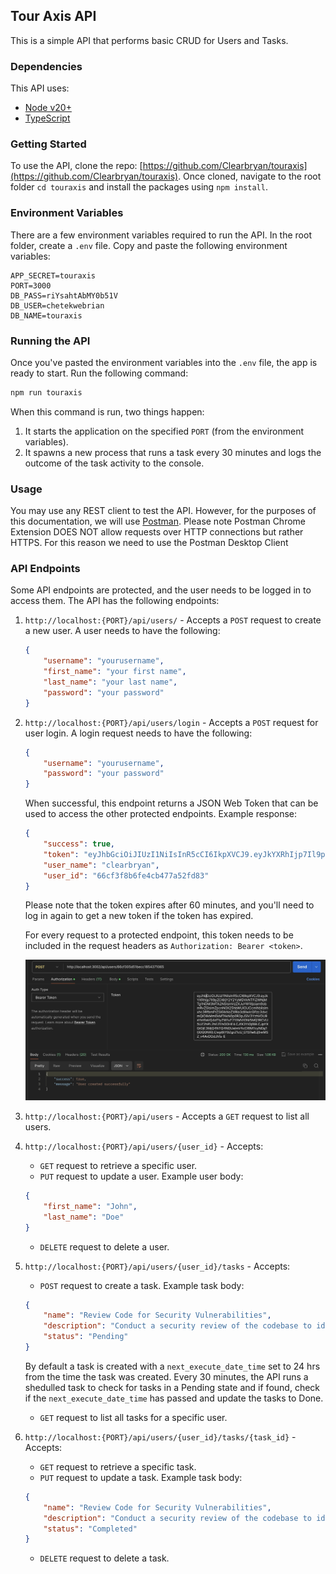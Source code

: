 ## Tour Axis API
This is a simple API that performs basic CRUD for Users and Tasks.

### Dependencies
This API uses:
- [Node v20+](https://nodejs.org/en)
- [TypeScript](https://www.typescriptlang.org/)

### Getting Started
To use the API, clone the repo: [https://github.com/Clearbryan/touraxis](https://github.com/Clearbryan/touraxis). Once cloned,  navigate to the root folder ```cd touraxis``` and install the packages using `npm install`.

### Environment Variables
There are a few environment variables required to run the API. In the root folder, create a `.env` file. Copy and paste the following environment variables:

```
APP_SECRET=touraxis
PORT=3000
DB_PASS=riYsahtAbMY0b51V
DB_USER=chetekwebrian
DB_NAME=touraxis
```

### Running the API
Once you've pasted the environment variables into the `.env` file, the app is ready to start. Run the following command:

```bash
npm run touraxis
```

When this command is run, two things happen:
1. It starts the application on the specified `PORT` (from the environment variables).
2. It spawns a new process that runs a task every 30 minutes and logs the outcome of the task activity to the console.

### Usage
You may use any REST client to test the API. However, for the purposes of this documentation, we will use [Postman](https://www.postman.com/). Please note Postman Chrome Extension DOES NOT allow requests over HTTP connections but rather HTTPS. For this reason we need to use the Postman Desktop Client

### API Endpoints
Some API endpoints are protected, and the user needs to be logged in to access them. The API has the following endpoints:

1. `http://localhost:{PORT}/api/users/` - Accepts a `POST` request to create a new user. A user needs to have the following:
   ```json
   {
       "username": "yourusername",
       "first_name": "your first name",
       "last_name": "your last name",
       "password": "your password"
   }
   ``` 
2. `http://localhost:{PORT}/api/users/login` - Accepts a `POST` request for user login. A login request needs to have the following:
   ```json
   {
       "username": "yourusername",
       "password": "your password"
   }
   ``` 
   When successful, this endpoint returns a JSON Web Token that can be used to access the other protected endpoints. Example response:
   ```json
   {
       "success": true,
       "token": "eyJhbGciOiJIUzI1NiIsInR5cCI6IkpXVCJ9.eyJkYXRhIjp7Il9pZCI6IjY2Y2YzZjhiNmZlNGNiNDc3YTUyZmQ4MyIsInVzZXJuYW1lIjoiY2xlYXJicnlhbiIsImZpcnN0X25hbWUiOiJCcmlhbiIsImxhc3RfbmFtZSI6IkNoZXRla3dlIiwicGFzc3dvcmQiOiIkMmEkMTAkZ2lDOTQwREFiYUdEY2N4TXRuVU40ZUhaZTZBLzhrdm9nbWlDUU9pdk9xLmtxUTU5b2N5Qi4iLCJfX3YiOjB9LCJpYXQiOjE3MjQ4NjU0OTIsImV4cCI6MTcyNDg2OTA5Mn0.nUcBxvyYeH0YfQ10bX-aYh_J0FduEN-wbAsy4wmxLfU",
       "user_name": "clearbryan",
       "user_id": "66cf3f8b6fe4cb477a52fd83"
   }
   ```
   Please note that the token expires after 60 minutes, and you'll need to log in again to get a new token if the token has expired.

   For every request to a protected endpoint, this token needs to be included in the request headers as `Authorization: Bearer <token>`.

   ![title](Images/postman.jpg)

3. `http://localhost:{PORT}/api/users` - Accepts a `GET` request to list all users.

4. `http://localhost:{PORT}/api/users/{user_id}` - Accepts:
   - `GET` request to retrieve a specific user.
   - `PUT` request to update a user. Example user body:
   ```json
   {
       "first_name": "John",
       "last_name": "Doe"
   }
   ```
   - `DELETE` request to delete a user.

5. `http://localhost:{PORT}/api/users/{user_id}/tasks` - Accepts:
   - `POST` request to create a task. Example task body:
   ```json
   {
       "name": "Review Code for Security Vulnerabilities",
       "description": "Conduct a security review of the codebase to identify and address potential vulnerabilities.",
       "status": "Pending"
   }
   ```
   By default a task is created with a ```next_execute_date_time``` set to 24 hrs from the time the task was created. Every 30 minutes, the API runs a shedulled task to check for tasks in a Pending state and if found, check if the ```next_execute_date_time``` has passed and update the tasks to Done.
   - `GET` request to list all tasks for a specific user.

6. `http://localhost:{PORT}/api/users/{user_id}/tasks/{task_id}` - Accepts:
   - `GET` request to retrieve a specific task.
   - `PUT` request to update a task. Example task body:
   ```json
   {
       "name": "Review Code for Security Vulnerabilities",
       "description": "Conduct a security review of the codebase to identify and address potential vulnerabilities.",
       "status": "Completed"
   }
   ```
   - `DELETE` request to delete a task.

